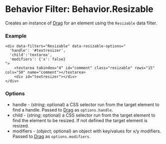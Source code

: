Behavior Filter: Behavior.Resizable
===================================

Creates an instance of [Drag][] for an element using the `Resizable` data filter.

### Example

	<div data-filters="Resizable" data-resizable-options="
	  'handle': '#textresizer',
	  'child':'textarea',
	  'modifiers': {'x': false}
	">
		<textarea tabindex="4" id="comment" class="resizable" rows="15" cols="50" name="comment"></textarea>
		<div id="textresizer"></div>
	</div>


### Options

* handle - (*string*; optional) a CSS selector run from the target element to find a handle. Passed to [Drag][] as `options.handle`.
* child - (*string*; optional) a CSS selector run from the target element to find the element to be resized. If not defined the target element is resized.
* modifiers - (*object*; optional) an object with key/values for x/y modifiers. Passed to [Drag][] as `options.modifiers`.

[Drag]: http://mootools.net/docs/more/Drag/Drag#Element:makeResizable